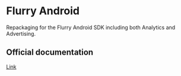# Flurry Android

Repackaging for the Flurry Android SDK including both Analytics and Advertising.

## Official documentation

[Link](https://developer.yahoo.com/flurry/docs/)